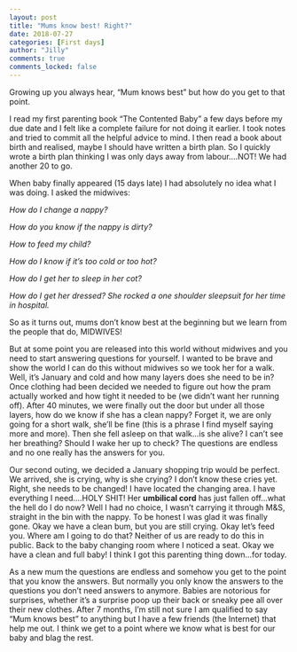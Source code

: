 ```yaml
---
layout: post
title: "Mums know best! Right?"
date: 2018-07-27
categories: [First days]
author: "Jilly"
comments: true
comments_locked: false
---
```


Growing up you always hear, “Mum knows best” but how do you get to that point. 

I read my first parenting book “The Contented Baby” a few days before my due date and I felt like a complete failure for not doing it earlier. I took notes and tried to commit all the helpful advice to mind. I then read a book about birth and realised, maybe I should have written a birth plan. So I quickly wrote a birth plan thinking I was only days away from labour….NOT! We had another 20 to go.  

When baby finally appeared (15 days late) I had absolutely no idea what I was doing. I asked the midwives:

*How do I change a nappy?*

*How do you know if the nappy is dirty?*

*How to feed my child?*

*How do I know if it’s too cold or too hot?*

*How do I get her to sleep in her cot?*

*How do I get her dressed? She rocked a one shoulder sleepsuit for her time in hospital.*

So as it turns out, mums don’t know best at the beginning but we learn from the people that do, MIDWIVES!

But at some point you are released into this world without midwives and you need to start answering questions for yourself. I wanted to be brave and show the world I can do this without midwives so we took her for a walk. Well, it’s January and cold and how many layers does she need to be in? Once clothing had been decided we needed to figure out how the pram actually worked and how tight it needed to be (we didn’t want her running off). After 40 minutes, we were finally out the door but under all those layers, how do we know if she has a clean nappy? Forget it, we are only going for a short walk, she’ll be fine (this is a phrase I find myself saying more and more). Then she fell asleep on that walk…is she alive? I can’t see her breathing? Should I wake her up to check? The questions are endless and no one really has the answers for you. 

Our second outing, we decided a January shopping trip would be perfect. We arrived, she is crying, why is she crying? I don’t know these cries yet. Right, she needs to be changed! I have located the changing area. I have everything I need….HOLY SHIT! Her **umbilical cord** has just fallen off…what the hell do I do now? Well I had no choice, I wasn’t carrying it through M&S, straight in the bin with the nappy. To be honest I was glad it was finally gone. Okay we have a clean bum, but you are still crying. Okay let’s feed you. Where am I going to do that? Neither of us are ready to do this in public. Back to the baby changing room where I noticed a seat. Okay we have a clean and full baby! I think I got this parenting thing down…for today. 

As a new mum the questions are endless and somehow you get to the point that you know the answers. But normally you only know the answers to the questions you don’t need answers to anymore. Babies are notorious for surprises, whether it’s a surprise poop up their back or sneaky pee all over their new clothes. After 7 months, I’m still not sure I am qualified to say “Mum knows best” to anything but I have a few friends (the Internet) that help me out. I think we get to a point where we know what is best for our baby and blag the rest. 
